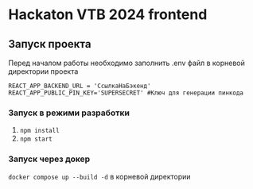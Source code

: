 # Hackaton VTB 2024 frontend

## Запуск проекта

Перед началом работы необходимо заполнить .env файл в корневой директории проекта

```
REACT_APP_BACKEND_URL = 'СсылкаНаБэкенд'
REACT_APP_PUBLIC_PIN_KEY='SUPERSECRET' #Ключ для генерации пинкода
```

### Запуск в режими разработки

1. `npm install`
2. `npm start`

### Запуск через докер

`docker compose up --build -d` в корневой директории
